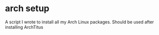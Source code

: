 # arch setup
 A script I wrote to install all my Arch Linux packages. Should be used after installing ArchTitus
